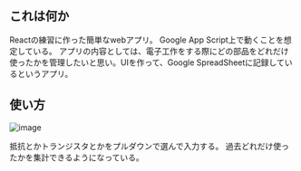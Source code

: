 ## これは何か
Reactの練習に作った簡単なwebアプリ。
Google App Script上で動くことを想定している。
アプリの内容としては、電子工作をする際にどの部品をどれだけ使ったかを管理したいと思い。UIを作って、Google SpreadSheetに記録しているというアプリ。

## 使い方
![image](https://github.com/user-attachments/assets/b3010002-7e5c-4f04-9d77-7ce755019e2f)



抵抗とかトランジスタとかをプルダウンで選んで入力する。
過去どれだけ使ったかを集計できるようになっている。
